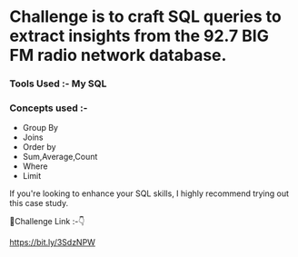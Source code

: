 # Challenge is to craft SQL queries to extract insights from the 92.7 BIG FM radio network database.

### Tools Used :- My SQL 

### Concepts used :-

- Group By 
- Joins 
- Order by 
- Sum,Average,Count 
- Where 
- Limit 

If you're looking to enhance your SQL skills, I highly recommend trying out this case study.

🔗Challenge Link :-👇

 https://bit.ly/3SdzNPW

